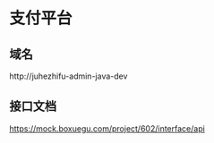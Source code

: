 # 支付平台

## 域名

http://juhezhifu-admin-java-dev

## 接口文档

https://mock.boxuegu.com/project/602/interface/api

